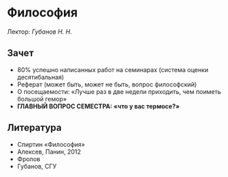# Философия

Лектор: *Губанов Н. Н.*

## Зачет
- 80% успешно написанных работ на семинарах (система оценки десятибальная)
- Реферат (может быть, может не быть, вопрос философский)
- О посещаемости: «Лучше раз в две недели приходить, чем поиметь большой гемор»
- **ГЛАВНЫЙ ВОПРОС СЕМЕСТРА: «что у вас термосе?»**

## Литература
- Спиртин «Философия»
- Алексев, Панин, 2012
- Фролов
- Губанов, СГУ